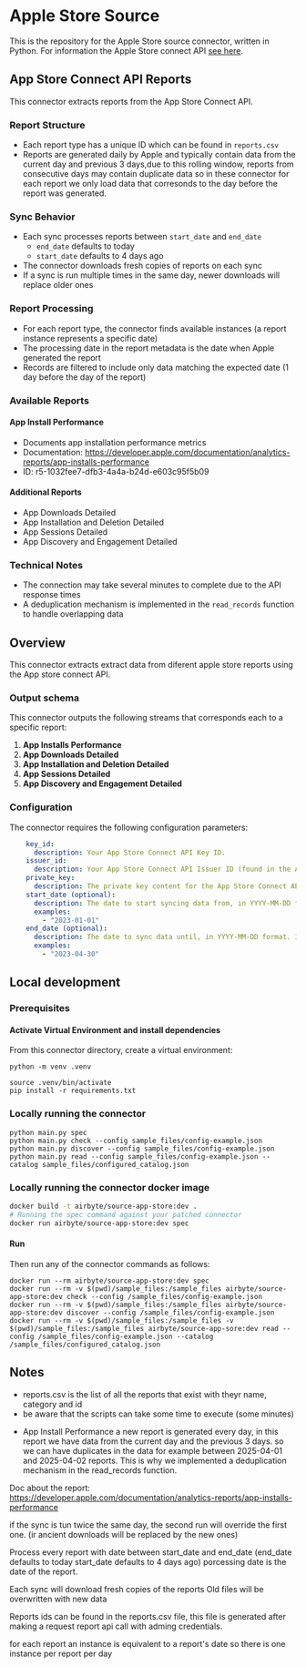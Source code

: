 # Apple Store Source

This is the repository for the Apple Store source connector, written in Python.
For information the Apple Store connect API [see here](https://developer.apple.com/documentation/AppStoreConnectAPI/downloading-analytics-reports).

## App Store Connect API Reports

This connector extracts reports from the App Store Connect API.

### Report Structure

- Each report type has a unique ID which can be found in `reports.csv`
- Reports are generated daily by Apple and typically contain data from the current day and previous 3 days,due to this rolling window, reports from consecutive days may contain duplicate data so in these connector for each report we only load data that corresonds to the day before the report was generated.

### Sync Behavior

- Each sync processes reports between `start_date` and `end_date`
  - `end_date` defaults to today 
  - `start_date` defaults to 4 days ago
- The connector downloads fresh copies of reports on each sync
- If a sync is run multiple times in the same day, newer downloads will replace older ones

### Report Processing

- For each report type, the connector finds available instances (a report instance represents a specific date)
- The processing date in the report metadata is the date when Apple generated the report
- Records are filtered to include only data matching the expected date (1 day before the day of the report)

### Available Reports

#### App Install Performance
- Documents app installation performance metrics
- Documentation: https://developer.apple.com/documentation/analytics-reports/app-installs-performance
- ID: r5-1032fee7-dfb3-4a4a-b24d-e603c95f5b09

#### Additional Reports
- App Downloads Detailed
- App Installation and Deletion Detailed
- App Sessions Detailed
- App Discovery and Engagement Detailed

### Technical Notes

- The connection may take several minutes to complete due to the API response times
- A deduplication mechanism is implemented in the `read_records` function to handle overlapping data

## Overview

This connector extracts extract data from diferent apple store reports using the App store connect API.

### Output schema

This connector outputs the following streams that corresponds each to a specific report:

1. **App Installs Performance** 
2. **App Downloads Detailed** 
3. **App Installation and Deletion Detailed**
4. **App Sessions Detailed**
5. **App Discovery and Engagement Detailed**

### Configuration

The connector requires the following configuration parameters:

```yaml
    key_id:
      description: Your App Store Connect API Key ID.
    issuer_id:
      description: Your App Store Connect API Issuer ID (found in the API Keys section of App Store Connect).
    private_key:
      description: The private key content for the App Store Connect API. Include the entire key, including the BEGIN and END lines.
    start_date (optional):
      description: The date to start syncing data from, in YYYY-MM-DD format. If not provided, defaults to 3 days ago. The oldest date available is the 2025-04-02 (because no reports request were made before this date).
      examples:
        - "2023-01-01"
    end_date (optional):
      description: The date to sync data until, in YYYY-MM-DD format. If not provided, defaults to the current date.
      examples:
        - "2023-04-30"  

```



## Local development

### Prerequisites

#### Activate Virtual Environment and install dependencies
From this connector directory, create a virtual environment:
```
python -m venv .venv
```
```
source .venv/bin/activate
pip install -r requirements.txt
```

### Locally running the connector
```
python main.py spec
python main.py check --config sample_files/config-example.json
python main.py discover --config sample_files/config-example.json
python main.py read --config sample_files/config-example.json --catalog sample_files/configured_catalog.json
```

### Locally running the connector docker image

```bash
docker build -t airbyte/source-app-store:dev .
# Running the spec command against your patched connector
docker run airbyte/source-app-store:dev spec
```

#### Run
Then run any of the connector commands as follows:
```
docker run --rm airbyte/source-app-store:dev spec
docker run --rm -v $(pwd)/sample_files:/sample_files airbyte/source-app-store:dev check --config /sample_files/config-example.json
docker run --rm -v $(pwd)/sample_files:/sample_files airbyte/source-app-store:dev discover --config /sample_files/config-example.json
docker run --rm -v $(pwd)/sample_files:/sample_files -v $(pwd)/sample_files:/sample_files airbyte/source-app-sore:dev read --config /sample_files/config-example.json --catalog /sample_files/configured_catalog.json
```

## Notes

- reports.csv is the list of all the reports that exist with theyr name, category and id 
- be aware that the scripts can take some time to execute (some minutes)

* App Install Performance
a new report is generated every day, in this report we have data from the current day and the previous 3 days. so we can have duplicates in the data for example between 2025-04-01 and 2025-04-02 reports.
This is why we implemented a deduplication mechanism in the read_records function.

Doc about the report: https://developer.apple.com/documentation/analytics-reports/app-installs-performance

if the sync is tun twice the same day, the second run will override the first one. (ir ancient downloads will be replaced by the new ones)

Process every report with date between start_date and end_date (end_date defaults to today start_date defaults to 4 days ago) porcessing date is the date of the report.

Each sync will download fresh copies of the reports
Old files will be overwritten with new data

Reports ids can be found in the reports.csv file, this file is generated after making a request report api call with adming credentials.

for each report an instance is equivalent to a report's date so there is one instance per report per day